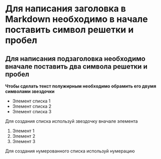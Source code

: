 # Для написания заголовка в Markdown необходимо в начале поставить символ решетки и пробел

## Для написания подзаголовка необходимо вначале поставить два символа решетки и пробел

**Чтобы сделать текст полужирным необходимо обрамить его двумя символами звездочки**

* Элемент списка 1
* Элемент списка 2
* Элемент списка 3

Для создания списка используй звездочку вначале элемента

1. Элемент 1
2. Элемент 2
3. Элемент 3

Для создания нумерованного списка используй нумерацию